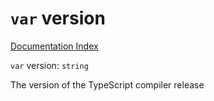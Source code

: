 # `var` version

[Documentation Index](../README.md)

`var` version: `string`

The version of the TypeScript compiler release


